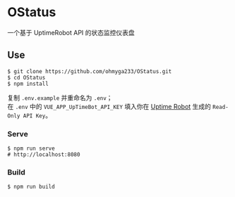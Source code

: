# OStatus
一个基于 UptimeRobot API 的状态监控仪表盘

## Use
```
$ git clone https://github.com/ohmyga233/OStatus.git
$ cd OStatus
$ npm install
```

复制 `.env.example` 并重命名为 `.env`；<br>
在 `.env` 中的 `VUE_APP_UpTimeBot_API_KEY` 填入你在 [Uptime Robot](https://uptimerobot.com/dashboard#mySettings) 生成的 `Read-Only API Key`。

### Serve
```
$ npm run serve
# http://localhost:8080
```

### Build
```
$ npm run build
```
